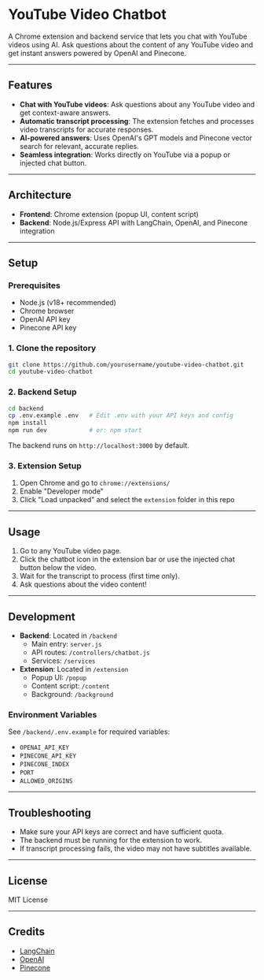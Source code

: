 # YouTube Video Chatbot

A Chrome extension and backend service that lets you chat with YouTube videos using AI. Ask questions about the content of any YouTube video and get instant answers powered by OpenAI and Pinecone.

---

## Features

- **Chat with YouTube videos**: Ask questions about any YouTube video and get context-aware answers.
- **Automatic transcript processing**: The extension fetches and processes video transcripts for accurate responses.
- **AI-powered answers**: Uses OpenAI's GPT models and Pinecone vector search for relevant, accurate replies.
- **Seamless integration**: Works directly on YouTube via a popup or injected chat button.

---

## Architecture

- **Frontend**: Chrome extension (popup UI, content script)
- **Backend**: Node.js/Express API with LangChain, OpenAI, and Pinecone integration

---

## Setup

### Prerequisites

- Node.js (v18+ recommended)
- Chrome browser
- OpenAI API key
- Pinecone API key

### 1. Clone the repository

```bash
git clone https://github.com/yourusername/youtube-video-chatbot.git
cd youtube-video-chatbot
```

### 2. Backend Setup

```bash
cd backend
cp .env.example .env   # Edit .env with your API keys and config
npm install
npm run dev            # or: npm start
```

The backend runs on `http://localhost:3000` by default.

### 3. Extension Setup

1. Open Chrome and go to `chrome://extensions/`
2. Enable "Developer mode"
3. Click "Load unpacked" and select the `extension` folder in this repo

---

## Usage

1. Go to any YouTube video page.
2. Click the chatbot icon in the extension bar or use the injected chat button below the video.
3. Wait for the transcript to process (first time only).
4. Ask questions about the video content!

---

## Development

- **Backend**: Located in `/backend`
  - Main entry: `server.js`
  - API routes: `/controllers/chatbot.js`
  - Services: `/services`
- **Extension**: Located in `/extension`
  - Popup UI: `/popup`
  - Content script: `/content`
  - Background: `/background`

### Environment Variables

See `/backend/.env.example` for required variables:

- `OPENAI_API_KEY`
- `PINECONE_API_KEY`
- `PINECONE_INDEX`
- `PORT`
- `ALLOWED_ORIGINS`

---

## Troubleshooting

- Make sure your API keys are correct and have sufficient quota.
- The backend must be running for the extension to work.
- If transcript processing fails, the video may not have subtitles available.

---

## License

MIT License

---

## Credits

- [LangChain](https://github.com/langchain-ai/langchainjs)
- [OpenAI](https://openai.com/)
- [Pinecone](https://www.pinecone.io/)
